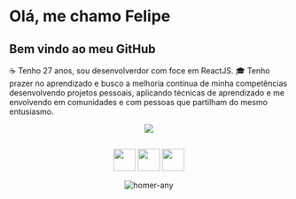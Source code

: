 # Olá, me chamo Felipe
## Bem vindo ao meu GitHub

☕ Tenho 27 anos, sou desenvolverdor com foce em ReactJS.
🎓 Tenho prazer no aprendizado e busco a melhoria contínua de minha competências desenvolvendo projetos pessoais, aplicando técnicas de aprendizado e me envolvendo em comunidades e com pessoas que partilham do mesmo entusiasmo.

<div align="center">
  <a href="https://www.linkedin.com/in/felipe-rez-almeida/" target="_blank"><img src="https://img.shields.io/badge/-LinkedIn-%230077B5?style=for-the-badge&logo=linkedin&logoColor=white" target="_blank"></a> 
</div>

##

<div align="center">     
     <img src="https://cdn.jsdelivr.net/gh/devicons/devicon/icons/html5/html5-plain-wordmark.svg" width="40" height="40"/>  <img src="https://cdn.jsdelivr.net/gh/devicons/devicon/icons/css3/css3-plain-wordmark.svg" width="40" height="40" />  <img src="https://cdn.jsdelivr.net/gh/devicons/devicon/icons/javascript/javascript-original.svg" width="40" height="40"/> 
  
![homer-any](https://user-images.githubusercontent.com/99513670/173467622-6563a536-d506-4621-b7d1-096da4bfc944.gif)

  
 </dev>
 
 
